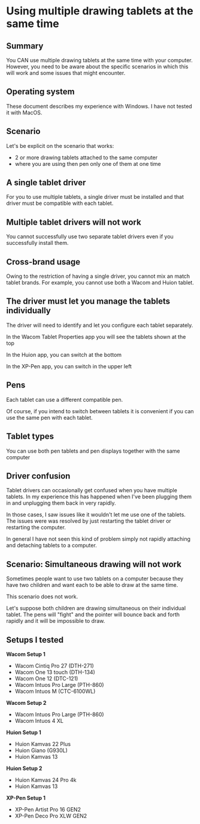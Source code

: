 # Using multiple drawing tablets at the same time

## Summary

You CAN use multiple drawing tablets at the same time with your computer. However, you need to be aware about the specific scenarios in which this will work and some issues that might encounter.

## Operating system

These document describes my experience with Windows. I have not tested it with MacOS.

## Scenario

Let's be explicit on the scenario that works:

* 2 or more drawing tablets attached to the same computer
* where you are using then pen only one of them at one time

## A single tablet driver

For you to use multiple tablets, a single driver must be installed and that driver must be compatible with each tablet.&#x20;

## Multiple tablet drivers will not work

You cannot successfully use two separate tablet drivers even if you successfully install them.

## Cross-brand usage

Owing to the restriction of having a single driver, you cannot mix an match tablet brands. For example, you cannot use both a Wacom and Huion tablet.

## The driver must let you manage the tablets individually

The driver will need to identify and let you configure each tablet separately.

In the Wacom Tablet Properties app you will see the tablets shown at the top&#x20;

In the Huion app, you can switch at the bottom

In the XP-Pen app, you can switch in the upper left

## Pens

Each tablet can use a different compatible pen.&#x20;

Of course, if you intend to switch between tablets it is convenient if you can use the same pen with each tablet.&#x20;

## Tablet types

You can use both pen tablets and pen displays together with the same computer&#x20;

## Driver confusion

Tablet drivers can occasionally get confused when you have multiple tablets. In my experience this has happened when I've been plugging them in and unplugging them back in very rapidly.

In those cases, I saw issues like it wouldn't let me use one of the tablets. The issues were was resolved by just restarting the tablet driver or restarting the computer.

In general I have not seen this kind of problem simply not rapidly attaching and detaching tablets to a computer.

## Scenario: Simultaneous drawing will not work

Sometimes people want to use two tablets on a computer because they have two children and want each to be able to draw at the same time.

This scenario does not work.

Let's suppose both children are drawing simultaneous on their individual tablet. The pens will "fight" and the pointer will bounce back and forth rapidly and it will be impossible to draw.&#x20;

## Setups I tested

**Wacom Setup 1**

* Wacom Cintiq Pro 27 (DTH-271)
* Wacom One 13 touch (DTH-134)
* Wacom One 12 (DTC-121)
* Wacom Intuos Pro Large (PTH-860)
* Wacom Intuos M (CTC-6100WL)

**Wacom Setup 2**

* Wacom Intuos Pro Large (PTH-860)
* Wacom Intuos 4 XL

**Huion Setup 1**

* Huion Kamvas 22 Plus
* Huion Giano (G930L)
* Huion Kamvas 13

**Huion Setup 2**

* Huion Kamvas 24 Pro 4k
* Huion Kamvas 13

**XP-Pen Setup 1**

* XP-Pen Artist Pro 16 GEN2
* XP-Pen Deco Pro XLW GEN2

